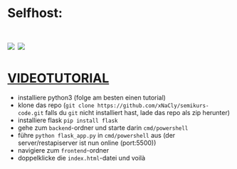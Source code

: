 # Selfhost:

# [<img src="https://github.com/madebybowtie/FlagKit/blob/master/Assets/PNG/DE.png"/>](https://github.com/xNaCly/semikurs-code/blob/master/docs/start/README_DE.md) [<img src="https://github.com/madebybowtie/FlagKit/blob/master/Assets/PNG/GB.png"/>](https://github.com/xNaCly/semikurs-code/blob/master/docs/start/README.md)
# [VIDEOTUTORIAL](#)
-   installiere python3 (folge am besten einen tutorial)
-   klone das repo
    (`git clone https://github.com/xNaCly/semikurs-code.git` falls du `git` nicht installiert hast, lade das repo als zip herunter)
-   installiere flask
    `pip install flask`
-   gehe zum `backend`-ordner und starte darin `cmd/powershell`
-   führe `python flask_app.py` in `cmd/powershell` aus
    (der server/restapiserver ist nun online (port:5500))
-   navigiere zum `frontend`-ordner
-   doppelklicke die `index.html`-datei und voilà
